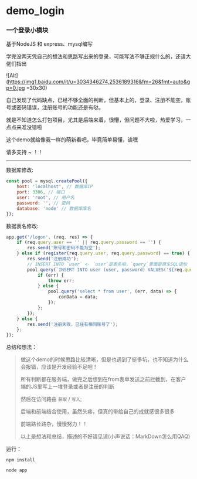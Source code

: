 # demo_login
### 一个登录小模块

基于NodeJS 和 express、mysql编写

学完没两天凭自己的想法和思路写出来的登录，可能写法不够正规什么的，还请大佬们指出

![Alt](https://img1.baidu.com/it/u=3034346274,2536189316&fm=26&fmt=auto&gp=0.jpg =30x30)

自己发现了代码缺点，已经不够全面的判断，但基本上的，登录、注册不能空，账号或密码错误，注册账号的功能还是有哒。

就是不知道怎么打包项目，尤其是后端来着，很懵，但问题不大啦，热爱学习，一点点来准没错啦

这个demo就给像我一样的萌新看吧，毕竟简单易懂，诶嘿

请多支持 ~ ！！

------------------------------
数据库修改:
``` JavaScript 
const pool = mysql.createPool({
    host: 'localhost', // 数据库IP
    port: 3306, // 端口
    user: 'root', // 用户名
    password: '', // 密码
    database: 'node' // 数据库库名
});
```

数据表名修改:
``` JavaScript
app.get('/logon', (req, res) => {
    if (req.query.user == '' || req.query.password == '') {
        res.send('账号和密码不能为空');
    } else if (register(req.query.user, req.query.password) == true) {
        res.send('注册成功');
        // INSERT INTO `user` <- `user`是表名啦，`query`里面是原生SQL语句
        pool.query(`INSERT INTO user (user, password) VALUES('${req.query.user}', '${req.query.password}');`, (err, data) => {
            if (err) {
                throw err;
            } else {
                pool.query('select * from user', (err, data) => {
                    conData = data;
                });
            };
        });
    } else {
        res.send('注册失败，已经有相同账号了');
    };
});
```

总结和想法：

> 做这个demo的时候思路比较清晰，但是也遇到了挺多坑，也不知道为什么会报错，应该是开发经验不足吧！
> 
> 所有判断都在服务端，做完之后想到在from表单发送之前拦截到，在客户端的JS里写上一堆登录或者是注册的判断
> 
> 然后在访问路由 `获取` / `写入`;
> 
> 后端和前端结合使用，虽然头疼，但真的带给自己的成就感很多很多
> 
> 前端路长路杂，慢慢努力！！
> 
> 以上是想法和总结，描述的不好请见谅(小声说话：MarkDown怎么用QAQ)

运行：
```
npm install

node app
```

